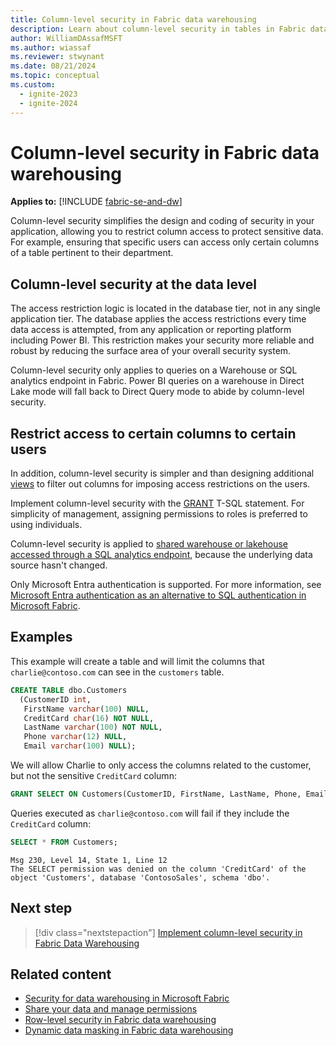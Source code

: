 ```yaml
---
title: Column-level security in Fabric data warehousing
description: Learn about column-level security in tables in Fabric data warehousing.
author: WilliamDAssafMSFT
ms.author: wiassaf
ms.reviewer: stwynant
ms.date: 08/21/2024
ms.topic: conceptual
ms.custom:
  - ignite-2023
  - ignite-2024
---
```

# Column-level security in Fabric data warehousing

**Applies to:** [!INCLUDE [fabric-se-and-dw](includes/applies-to-version/fabric-se-and-dw.md)]

Column-level security simplifies the design and coding of security in your application, allowing you to restrict column access to protect sensitive data. For example, ensuring that specific users can access only certain columns of a table pertinent to their department. 

## Column-level security at the data level

The access restriction logic is located in the database tier, not in any single application tier. The database applies the access restrictions every time data access is attempted, from any application or reporting platform including Power BI. This restriction makes your security more reliable and robust by reducing the surface area of your overall security system. 

Column-level security only applies to queries on a Warehouse or SQL analytics endpoint in Fabric. Power BI queries on a warehouse in Direct Lake mode will fall back to Direct Query mode to abide by column-level security.

## Restrict access to certain columns to certain users

In addition, column-level security is simpler and than designing additional [views](/sql/relational-databases/views/views?view=fabric&preserve-view=true) to filter out columns for imposing access restrictions on the users.

Implement column-level security with the [GRANT](/sql/t-sql/statements/grant-transact-sql?view=fabric&preserve-view=true) T-SQL statement. For simplicity of management, assigning permissions to roles is preferred to using individuals.

Column-level security is applied to [shared warehouse or lakehouse accessed through a SQL analytics endpoint](share-warehouse-manage-permissions.md), because the underlying data source hasn't changed.

Only Microsoft Entra authentication is supported. For more information, see [Microsoft Entra authentication as an alternative to SQL authentication in Microsoft Fabric](entra-id-authentication.md).

## Examples

This example will create a table and will limit the columns that `charlie@contoso.com` can see in the `customers` table.

```sql
CREATE TABLE dbo.Customers
  (CustomerID int,
   FirstName varchar(100) NULL,
   CreditCard char(16) NOT NULL,
   LastName varchar(100) NOT NULL,
   Phone varchar(12) NULL,
   Email varchar(100) NULL);

```

We will allow Charlie to only access the columns related to the customer, but not the sensitive `CreditCard` column:

```sql
GRANT SELECT ON Customers(CustomerID, FirstName, LastName, Phone, Email) TO [Charlie@contoso.com];
```

Queries executed as `charlie@contoso.com` will fail if they include the `CreditCard` column:

```sql
SELECT * FROM Customers;
```

```output
Msg 230, Level 14, State 1, Line 12
The SELECT permission was denied on the column 'CreditCard' of the object 'Customers', database 'ContosoSales', schema 'dbo'.
```

## Next step

> [!div class="nextstepaction"]
> [Implement column-level security in Fabric Data Warehousing](tutorial-column-level-security.md)

## Related content

- [Security for data warehousing in Microsoft Fabric](security.md)
- [Share your data and manage permissions](share-warehouse-manage-permissions.md)
- [Row-level security in Fabric data warehousing](row-level-security.md)
- [Dynamic data masking in Fabric data warehousing](dynamic-data-masking.md)
